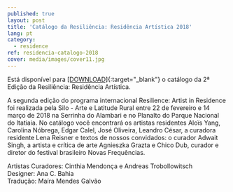 ```yaml
---
published: true
layout: post
title: 'Catálogo da Resiliência: Residência Artística 2018'
lang: pt
category:
  - residence
ref: residencia-catalogo-2018
cover: media/images/cover11.jpg
---
```

Está disponível para [[DOWNLOAD]](/media/docs/resiliencia_catalogo_2018.pdf){:target="_blank"} o catálogo da 2ª Edição da Resiliência: Residência Artística.

A segunda edição do programa internacional Resilience: Artist in Residence foi realizada pela Silo - Arte e Latitude Rural entre 22 de fevereiro e 14 março de 2018 na Serrinha do Alambari e no Planalto do Parque Nacional do Itatiaia. No catálogo você encontrará os artistas residentes Aloïs Yang, Carolina Nóbrega, Edgar Calel, José Oliveira, Leandro César, a curadora residente Lena Reisner e textos de nossos convidados: o curador Adwait Singh, a artista e crítica de arte Agnieszka Grazta e Chico Dub, curador e diretor do festival brasileiro Novas Frequências.

Artistas Curadores: Cinthia Mendonça e Andreas Trobollowitsch  
Designer: Ana C. Bahia  
Tradução: Maíra Mendes Galvão
